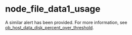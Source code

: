 # node_file_data1_usage

A similar alert has been provided. For more information, see [ob_host_data_disk_percent_over_threshold](../200.ob-alert/3500.ob_host_data_disk_percent_over_threshold.md). 
